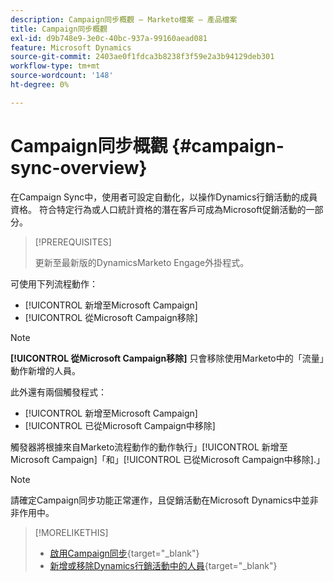 ```yaml
---
description: Campaign同步概觀 — Marketo檔案 — 產品檔案
title: Campaign同步概觀
exl-id: d9b748e9-3e0c-40bc-937a-99160aead081
feature: Microsoft Dynamics
source-git-commit: 2403ae0f1fdca3b8238f3f59e2a3b94129deb301
workflow-type: tm+mt
source-wordcount: '148'
ht-degree: 0%

---
```


# Campaign同步概觀 {#campaign-sync-overview}

在Campaign Sync中，使用者可設定自動化，以操作Dynamics行銷活動的成員資格。 符合特定行為或人口統計資格的潛在客戶可成為Microsoft促銷活動的一部分。

>[!PREREQUISITES]
>
>更新至最新版的DynamicsMarketo Engage外掛程式。

可使用下列流程動作：

* [!UICONTROL 新增至Microsoft Campaign]
* [!UICONTROL 從Microsoft Campaign移除]

>[!NOTE]
>
>**[!UICONTROL 從Microsoft Campaign移除]** 只會移除使用Marketo中的「流量」動作新增的人員。

此外還有兩個觸發程式：

* [!UICONTROL 新增至Microsoft Campaign]
* [!UICONTROL 已從Microsoft Campaign中移除]

觸發器將根據來自Marketo流程動作的動作執行」[!UICONTROL 新增至Microsoft Campaign]「和」[!UICONTROL 已從Microsoft Campaign中移除].」

>[!NOTE]
>
>請確定Campaign同步功能正常運作，且促銷活動在Microsoft Dynamics中並非非作用中。

>[!MORELIKETHIS]
>
>* [啟用Campaign同步](/help/marketo/product-docs/crm-sync/microsoft-dynamics-sync/microsoft-dynamics-sync-details/enable-campaign-sync.md){target="_blank"}
>* [新增或移除Dynamics行銷活動中的人員](/help/marketo/product-docs/core-marketo-concepts/smart-campaigns/microsoft-dynamics-flow-actions/add-or-remove-people-from-your-dynamics-campaign.md){target="_blank"}
